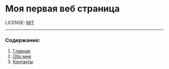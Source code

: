 # Моя первая веб страница

LICENSE: [MIT](./license.md)


---

### Содержание:
1. [Главная](./pages/index.html)
2. [Обо мне](./pages/about.html)
3. [Контакты](./pages/contacts.html)